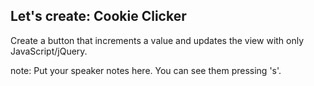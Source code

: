 ##  Let's create: Cookie Clicker

Create a button that increments a value and updates the view with only JavaScript/jQuery.

note:
    Put your speaker notes here.
    You can see them pressing 's'.
